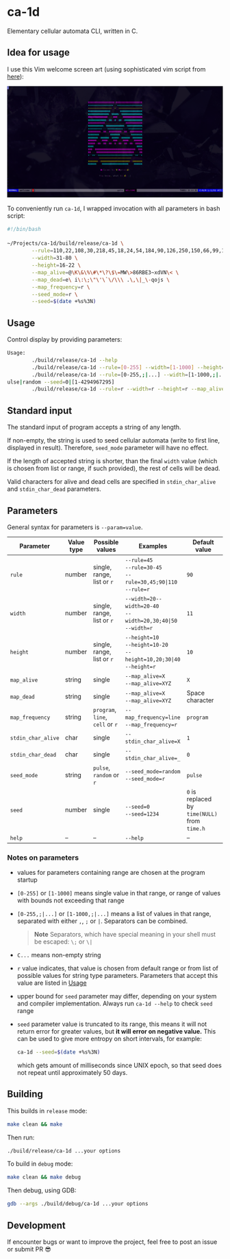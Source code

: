 # ca-1d

Elementary cellular automata CLI, written in C.

## Idea for usage

I use this Vim welcome screen art (using sophisticated vim script from [here](https://vi.stackexchange.com/questions/627/how-can-i-change-vims-start-or-intro-screen)):

![Idea for usage](./img/idea.png)

To conveniently run `ca-1d`, I wrapped invocation with all parameters in bash script:

```bash
#!/bin/bash

~/Projects/ca-1d/build/release/ca-1d \
        --rule=110,22,108,30,218,45,18,24,54,184,90,126,250,150,66,99,182 \
        --width=31-80 \
        --height=16-22 \
        --map_alive=@\K\&\%\#\*\?\$\=MW\>86RBE3~xdVN\< \
        --map_dead=e\ i\:\;\"\'\`\/\\\ .\,\|_\-qojs \
        --map_frequency=r \
        --seed_mode=r \
        --seed=$(date +%s%3N)
```

## Usage

Control display by providing parameters:

```bash
Usage:
        ./build/release/ca-1d --help
        ./build/release/ca-1d --rule=[0-255] --width=[1-1000] --height=[1-1000] --map_alive=C... --map_dead=C... --map_frequency=program|line|cell -stdin_char_alive=1 --stdin_char_dead=0 --seed_mode=pulse|random --seed=0|[1-4294967295]
        ./build/release/ca-1d --rule=[0-255,;|...] --width=[1-1000,;|...] --height=[1-1000,;|...] --map_alive=C... --map_dead=C... --map_frequency=program|line|cell --stdin_char_alive=1 --stdin_char_dead=0 --seed_mode=p
ulse|random --seed=0|[1-4294967295]
        ./build/release/ca-1d --rule=r --width=r --height=r --map_alive=C... --map_dead=C... --map_frequency=r --stdin_char_alive=1 --stdin_char_dead=0 --seed_mode=r --seed=0|[1-4294967295]
```

## Standard input

The standard input of program accepts a string of any length.

If non-empty, the string is used to seed cellular automata
(write to first line, displayed in result). Therefore, `seed_mode`
parameter will have no effect.

If the length of accepted string is shorter, than the final `width` value
(which is chosen from list or range, if such provided), the rest of cells
will be dead.

Valid characters for alive and dead cells are specified in
`stdin_char_alive` and `stdin_char_dead` parameters.

## Parameters

General syntax for parameters is `--param=value`.

|Parameter         |Value type|Possible values           |Examples|Default value|
|------------------|----------|--------------------------------|----------------------------------------------------------------------------|---------------------------------------------|
|`rule`            |number    |single, range, list or `r`      |`--rule=45`<br>`--rule=30-45`<br>`--rule=30,45;90\|110`<br>`--rule=r`       |`90`                                         |
|`width`           |number    |single, range, list or `r`      |`--width=20`<bt>`--width=20-40`<br>`--width=20,30;40\|50`<br>`--width=r`    |`11`                                         |
|`height`          |number    |single, range, list or `r`      |`--height=10`<br>`--height=10-20`<br>`--height=10,20;30\|40`<br>`--height=r`|`10`                                         |
|`map_alive`       |string    |single                          |`--map_alive=X`<br>`--map_alive=XYZ`                                        |`X`                                          |
|`map_dead`        |string    |single                          |`--map_alive=X`<br>`--map_alive=XYZ`                                        |Space character                              |
|`map_frequency`   |string    |`program`, `line`, `cell` or `r`|`--map_frequency=line`<br>`--map_frequency=r`                         |`program`                                    |
|`stdin_char_alive`|char      |single                          |`--stdin_char_alive=X`                                                      |`1`                                          |
|`stdin_char_dead` |char      |single                          |`--stdin_char_alive=_`                                                      |`0`                                          |
|`seed_mode`       |string    |`pulse`, `random` or `r`        |`--seed_mode=random`<br>`--seed_mode=r`                                     |`pulse`                                      |
|`seed`            |number    |single                          |`--seed=0`<br>`--seed=1234`                                                 |`0` is replaced by `time(NULL)` from `time.h`|
|`help`            |&ndash;   |&ndash;                         |`--help`                                                                    |&ndash;                                      |

### Notes on parameters

- values for parameters containing range are chosen at the program startup
- `[0-255]` or `[1-1000]` means single value in that range, or range of values
with bounds not exceeding that range
- `[0-255,;|...]` or `[1-1000,;|...]` means a list of values in that range,
separated with either `,`, `;` or `|`. Separators can be combined.

    > **Note**
    > Separators, which have special meaning in your shell
    > must be escaped: `\;` or `\|`

- `C...` means non-empty string
- `r` value indicates, that value is chosen from default range or from list of
possible values for string type parameters. Parameters that accept this value
are listed in [Usage](#usage)
- upper bound for `seed` parameter may differ, depending on your system and
compiler implementation. Always run `ca-1d --help` to check `seed` range
- `seed` parameter value is truncated to its range, this means it will not
return error for greater values, but **it will error on negative value.**
This can be used to give more entropy on short intervals, for example:

    ```bash
    ca-1d --seed=$(date +%s%3N)
    ```

    which gets amount of milliseconds since UNIX epoch, so that
    seed does not repeat until approximately 50 days.

## Building

This builds in `release` mode:

```bash
make clean && make
```

Then run:

```bash
./build/release/ca-1d ...your options
```

To build in `debug` mode:

```bash
make clean && make debug
```

Then debug, using GDB:

```bash
gdb --args ./build/debug/ca-1d ...your options
```

## Development

If encounter bugs or want to improve the project,
feel free to post an issue or submit PR :sunglasses:
